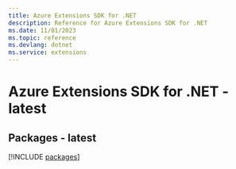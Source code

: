 ```yaml
---
title: Azure Extensions SDK for .NET
description: Reference for Azure Extensions SDK for .NET
ms.date: 11/01/2023
ms.topic: reference
ms.devlang: dotnet
ms.service: extensions
---
```

# Azure Extensions SDK for .NET - latest
## Packages - latest
[!INCLUDE [packages](extensions-index.md)]